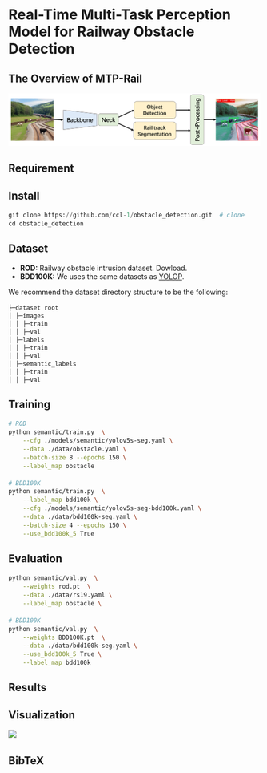 # Real-Time Multi-Task Perception Model for Railway Obstacle Detection 
## The Overview of MTP-Rail

<img src="paper/Doc/1.png" width="800px">


## Requirement

## Install
```python
git clone https://github.com/ccl-1/obstacle_detection.git  # clone
cd obstacle_detection
```
## Dataset
- **ROD:**
Railway obstacle intrusion dataset. Dowload.
- **BDD100K:**
We uses the same  datasets as <a href="https://github.com/hustvl/YOLOP" title="YOLOP">YOLOP</a>.

We recommend the dataset directory structure to be the following:
```
├─dataset root
│ ├─images
│ │ ├─train
│ │ ├─val
│ ├─labels
│ │ ├─train
│ │ ├─val
│ ├─semantic_labels
│ │ ├─train
│ │ ├─val
```

## Training
``` bash
# ROD
python semantic/train.py  \
    --cfg ./models/semantic/yolov5s-seg.yaml \
    --data ./data/obstacle.yaml \
    --batch-size 8 --epochs 150 \
    --label_map obstacle

# BDD100K
python semantic/train.py  \
    --label_map bdd100k \
    --cfg ./models/semantic/yolov5s-seg-bdd100k.yaml \
    --data ./data/bdd100k-seg.yaml \
    --batch-size 4 --epochs 150 \
    --use_bdd100k_5 True 
```

## Evaluation
``` bash
python semantic/val.py  \
    --weights rod.pt  \
    --data ./data/rs19.yaml \
    --label_map obstacle \

# BDD100K
python semantic/val.py  \
    --weights BDD100K.pt  \
    --data ./data/bdd100k-seg.yaml \
    --use_bdd100k_5 True \
    --label_map bdd100k 
```

## Results



## Visualization

![](paper/Doc/2.png)

## BibTeX

